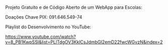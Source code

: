 Projeto Gratuito e de Código Aberto de um WebApp para Escolas:

Doações Chave PIX: 091.646.549-74

Playlist do Desenvolvimento no YouTube:

https://www.youtube.com/watch?v=8_PB1KwpSSI&list=PLlTdgOV3KklCsJdmbGI2emD22fwcWGvzN&index=2

